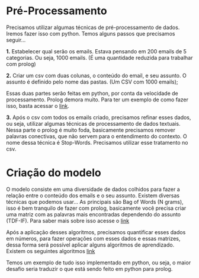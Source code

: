 # Pré-Processamento

Precisamos utilizar algumas técnicas de pré-processamento de dados. Iremos fazer isso com python. Temos alguns passos que precisamos seguir...

**1.** Estabelecer qual serão os emails. Estava pensando em 200 emails de 5 categorias. Ou seja, 1000 emails. (É uma quantidade reduzida para trabalhar com prolog)

**2.** Criar um csv com duas colunas, o conteúdo do email, e seu assunto. O assunto é definido pelo nome das pastas. (Um CSV com 1000 emails);


Essas duas partes serão feitas em python, por conta da velocidade de processamento. Prolog demora muito. Para ter um exemplo de como fazer isso, basta acessar o [link](https://github.com/Segmentation-Fault-Machine-Learning/Emails-Problem/tree/Pre-processing).

**3.**  Após o csv com todos os emails criado, precisamos refinar esses dados, ou seja, utilizar algumas técnicas de processamento de dados textuais. Nessa parte o prolog é muito foda, basicamente precisamos remover palavras conectivas, que não servem para o entendimento do contexto. O nome dessa técnica é Stop-Words. Precisamos utilizar esse tratamento no csv. 

# Criação do modelo

O modelo consiste em uma diversidade de dados colhidos para fazer a relação entre o conteúdo dos emails e o seu assunto. Existem diversas técnicas que podemos usar... As principais são Bag of Words (N grams), isso é bem tranquilo de fazer com prolog, basicamente você precisa criar uma matriz com as palavras mais encontradas dependendo do assunto (TDF-IF). Para saber mais sobre isso acesse o [link](https://github.com/Segmentation-Fault-Machine-Learning/Knowledge/wiki/Processamento-dos-Dados)


Após a aplicação desses algoritmos, precisamos quantificar esses dados em números, para fazer operações com esses dados e essas matrizes, dessa forma será possível aplicar alguns algoritmos de aprendizado. Existem os seguintes algoritmos [link](https://github.com/Segmentation-Fault-Machine-Learning/Knowledge/wiki/An%C3%A1lise-dos-algoritmos)


Temos um exemplo de tudo isso implementado em python, ou seja, o maior desafio seria traduzir o que está sendo feito em python para prolog.
